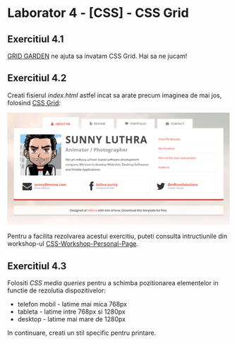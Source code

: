 # Laborator 4 - [CSS] - CSS Grid

## Exercitiul 4.1

[GRID GARDEN](http://cssgridgarden.com/) ne ajuta sa invatam CSS Grid. Hai sa ne jucam!

## Exercitiul 4.2

Creati fisierul _index.html_ astfel incat sa arate precum imaginea de mai jos, folosind [CSS Grid](https://css-tricks.com/snippets/css/complete-guide-grid/):

![Design website personal - about me](personal-website-about-me.png)

Pentru a facilita rezolvarea acestui exercitiu, puteti consulta intructiunile din workshop-ul [CSS-Workshop-Personal-Page](https://github.com/bmnicolae/CSS-Workshop-Personal-Page/tree/master/doc/exercise-1).

## Exercitiul 4.3

Folositi _CSS media queries_ pentru a schimba pozitionarea elementelor in functie de rezolutia dispozitivelor:

- telefon mobil - latime mai mica 768px
- tableta - latime intre 768px si 1280px
- desktop - latime mai mare de 1280px

In continuare, creati un stil specific pentru printare.
